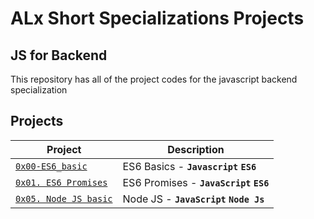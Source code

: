 # ALx Short Specializations Projects

## JS for Backend

This repository has all of the project codes for the javascript backend specialization 

## Projects

| Project | Description |
| ------- | ---------- |
| [`0x00-ES6_basic`](./0x00-ES6_basic/) | ES6 Basics - **`Javascript`** **`ES6`** |
| [`0x01. ES6 Promises`](./0x01-ES6_promise/) | ES6 Promises - **`JavaScript`** **`ES6`** |
| [`0x05. Node JS basic`](./0x05-Node_JS_basic/) | Node JS - **`JavaScript`** **`Node Js`** |